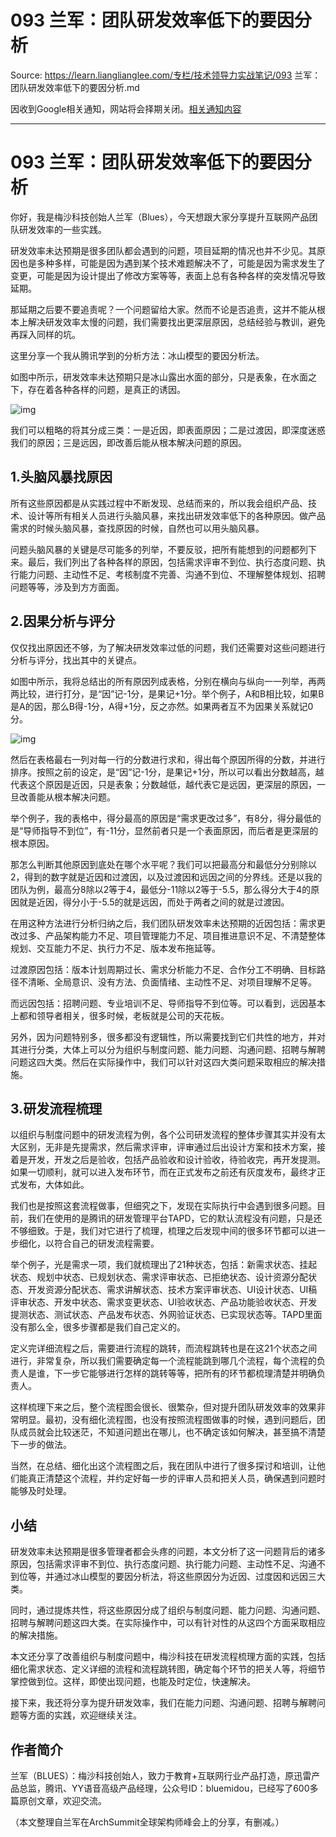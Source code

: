 # 093 兰军：团队研发效率低下的要因分析 

Source: https://learn.lianglianglee.com/专栏/技术领导力实战笔记/093 兰军：团队研发效率低下的要因分析.md

因收到Google相关通知，网站将会择期关闭。[相关通知内容](https://lumendatabase.org/notices/44265620)

---

# 093 兰军：团队研发效率低下的要因分析

你好，我是梅沙科技创始人兰军（Blues），今天想跟大家分享提升互联网产品团队研发效率的一些实践。

研发效率未达预期是很多团队都会遇到的问题，项目延期的情况也并不少见。其原因也是多种多样，可能是因为遇到某个技术难题解决不了，可能是因为需求发生了变更，可能是因为设计提出了修改方案等等，表面上总有各种各样的突发情况导致延期。

那延期之后要不要追责呢？一个问题留给大家。然而不论是否追责，这并不能从根本上解决研发效率太慢的问题，我们需要找出更深层原因，总结经验与教训，避免再踩入同样的坑。

这里分享一个我从腾讯学到的分析方法：冰山模型的要因分析法。

如图中所示，研发效率未达预期只是冰山露出水面的部分，只是表象，在水面之下，存在着各种各样的问题，是真正的诱因。

![img](assets/1701eb24186e6b4142bb6c5d6d5502a4.png)

我们可以粗略的将其分成三类：一是近因，即表面原因；二是过渡因，即深度迷惑我们的原因；三是远因，即改善后能从根本解决问题的原因。

## 1.头脑风暴找原因

所有这些原因都是从实践过程中不断发现、总结而来的，所以我会组织产品、技术、设计等所有相关人员进行头脑风暴，来找出研发效率低下的各种原因。做产品需求的时候头脑风暴，查找原因的时候，自然也可以用头脑风暴。

问题头脑风暴的关键是尽可能多的列举，不要反驳，把所有能想到的问题都列下来。最后，我们列出了各种各样的原因，包括需求评审不到位、执行态度问题、执行能力问题、主动性不足、考核制度不完善、沟通不到位、不理解整体规划、招聘问题等等，涉及到方方面面。

## 2.因果分析与评分

仅仅找出原因还不够，为了解决研发效率过低的问题，我们还需要对这些问题进行分析与评分，找出其中的关键点。

如图中所示，我将总结出的所有原因列成表格，分别在横向与纵向一一列举，再两两比较，进行打分，是“因”记-1分，是果记+1分。举个例子，A和B相比较，如果B是A的因，那么B得-1分，A得+1分，反之亦然。如果两者互不为因果关系就记0分。

![img](assets/0988c7d6ff0314fb1d8c48b540979b8c.png)

然后在表格最右一列对每一行的分数进行求和，得出每个原因所得的分数，并进行排序。按照之前的设定，是“因”记-1分，是果记+1分，所以可以看出分数越高，越代表这个原因是近因，只是表象；分数越低，越代表它是远因，更深层的原因，一旦改善能从根本解决问题。

举个例子，我的表格中，得分最高的原因是“需求更改过多”，有8分，得分最低的是“导师指导不到位”，有-11分，显然前者只是一个表面原因，而后者是更深层的根本原因。

那怎么判断其他原因到底处在哪个水平呢？我们可以把最高分和最低分分别除以2，得到的数字就是近因和过渡因，以及过渡因和远因之间的分界线。还是以我的团队为例，最高分8除以2等于4，最低分-11除以2等于-5.5，那么得分大于4的原因就是近因，得分小于-5.5的就是远因，而处于两者之间的就是过渡因。

在用这种方法进行分析归纳之后，我们团队研发效率未达预期的近因包括：需求更改过多、产品架构能力不足、项目管理能力不足、项目推进意识不足、不清楚整体规划、交互能力不足、执行力不足、版本发布拖延等。

过渡原因包括：版本计划周期过长、需求分析能力不足、合作分工不明确、目标路径不清晰、全局意识、没有方法、负面情绪、主动性不足、对项目理解不足等。

而远因包括：招聘问题、专业培训不足、导师指导不到位等。可以看到，远因基本上都和领导者相关，很多时候，老板就是公司的天花板。

另外，因为问题特别多，很多都没有逻辑性，所以需要找到它们共性的地方，并对其进行分类，大体上可以分为组织与制度问题、能力问题、沟通问题、招聘与解聘问题这四大类。然后在实际操作中，我们可以针对这四大类问题采取相应的解决措施。

## 3.研发流程梳理

以组织与制度问题中的研发流程为例，各个公司研发流程的整体步骤其实并没有太大区别，无非是先提需求，然后需求评审，评审通过后出设计方案和技术方案，接着是开发，开发之后是验收，包括产品验收和设计验收，待验收完，再开发提测。如果一切顺利，就可以进入发布环节，而在正式发布之前还有灰度发布，最终才正式发布，大体如此。

我们也是按照这套流程做事，但细究之下，发现在实际执行中会遇到很多问题。目前，我们在使用的是腾讯的研发管理平台TAPD，它的默认流程没有问题，只是还不够细致。于是，我们对它进行了梳理，梳理之后发现中间的很多环节都可以进一步细化，以符合自己的研发流程需要。

举个例子，光是需求一项，我们就梳理出了21种状态，包括：新需求状态、挂起状态、规划中状态、已规划状态、需求评审状态、已拒绝状态、设计资源分配状态、开发资源分配状态、需求讲解状态、技术方案评审状态、UI设计状态、UI稿评审状态、开发中状态、需求变更状态、UI验收状态、产品功能验收状态、开发提测状态、测试状态、产品发布状态、外网验证状态、已实现状态等。TAPD里面没有那么全，很多步骤都是我们自己定义的。

定义完详细流程之后，需要进行流程的跳转，而流程跳转也是在这21个状态之间进行，非常复杂，所以我们需要确定每一个流程能跳到哪几个流程，每个流程的负责人是谁，下一步它能够进行怎样的跳转等等，把所有的环节都梳理清楚并明确负责人。

这样梳理下来之后，整个流程图会很长、很繁杂，但对提升团队研发效率的效果非常明显。最初，没有细化流程图，也没有按照流程图做事的时候，遇到问题后，团队成员就会比较迷茫，不知道问题出在哪儿，也不确定该如何解决，甚至搞不清楚下一步的做法。

当然，在总结、细化出这个流程图之后，我在团队中进行了很多探讨和培训，让他们能真正清楚这个流程，并约定好每一步的评审人员和把关人员，确保遇到问题时能够及时处理。

## 小结

研发效率未达预期是很多管理者都会头疼的问题，本文分析了这一问题背后的诸多原因，包括需求评审不到位、执行态度问题、执行能力问题、主动性不足、沟通不到位等，并通过冰山模型的要因分析法，将这些原因分为近因、过度因和远因三大类。

同时，通过提炼共性，将这些原因分成了组织与制度问题、能力问题、沟通问题、招聘与解聘问题这四大类。在实际操作中，可以有针对性的从这四个方面采取相应的解决措施。

本文还分享了改善组织与制度问题中，梅沙科技在研发流程梳理方面的实践，包括细化需求状态、定义详细的流程和流程跳转图，确定每个环节的把关人等，将细节掌控做到位。这样，即使出现问题，也能及时定位，快速解决。

接下来，我还将分享为提升研发效率，我们在能力问题、沟通问题、招聘与解聘问题等方面的实践，欢迎继续关注。

## 作者简介

兰军（BLUES）：梅沙科技创始人，致力于教育+互联网行业产品打造，原迅雷产品总监，腾讯、YY语音高级产品经理，公众号ID：bluemidou，已经写了600多篇原创文章，欢迎交流。

（本文整理自兰军在ArchSummit全球架构师峰会上的分享，有删减。）
